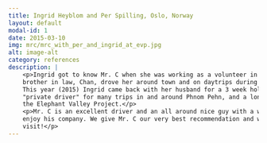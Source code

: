```yaml
---
title: Ingrid Heyblom and Per Spilling, Oslo, Norway
layout: default
modal-id: 1
date: 2015-03-10
img: mrc/mrc_with_per_and_ingrid_at_evp.jpg
alt: image-alt
category: references
description: |
    <p>Ingrid got to know Mr. C when she was working as a volunteer in Phnom Penh in 2014 for 2 months. Mr. C and his
    brother in law, Chan, drove her around town and on daytrips during her whole stay, and they became good friends.
    This year (2015) Ingrid came back with her husband for a 3 week holiday in Cambodia. We used Mr. C as our
    "private driver" for many trips in and around Phnom Pehn, and a longer 3 day trip to Sen Monorom where we visited
    the Elephant Valley Project.</p>
    <p>Mr. C is an excellent driver and an all around nice guy with a warm heart. He speaks English very well, and we always
    enjoy his company. We give Mr. C our very best recommendation and will for sure use his services again on our next
    visit!</p>
---
```

